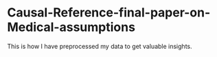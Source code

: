 # Causal-Reference-final-paper-on-Medical-assumptions
This is how I have preprocessed my data to get valuable insights.
